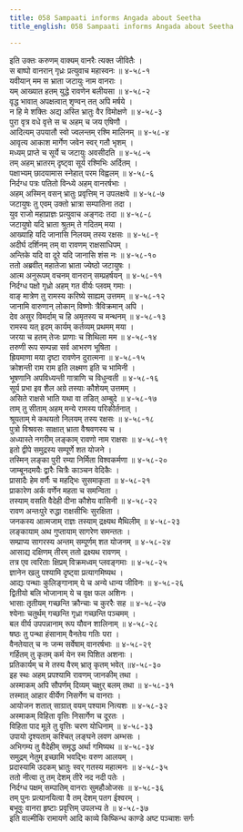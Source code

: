 ```yaml
---
title: 058 Sampaati informs Angada about Seetha
title_english: 058 Sampaati informs Angada about Seetha

---
```

<div class="audioEmbed"  caption="श्रीराम-हरिसीताराममूर्ति-घनपाठिभ्यां वचनम्" src="https://archive.org/download/Ramayana-recitation-Sriram-harisItArAmamUrti-Ghanapaati-v2/Kanda_4/Kanda_4_KSK-058-Sampaati_informs_Angada_about_Seetha.mp3"></div>

इति उक्तः करुणम् वाक्यम् वानरैः त्यक्त जीवितैः ।  
स बाष्पो वानरान् गृध्रः प्रत्युवाच महास्वनः ॥ ४-५८-१  
यवीयान् मम स भ्राता जटायुः नाम वानराः ।  
यम् आख्यात हतम् युद्धे रावणेन बलीयसा ॥ ४-५८-२  
वृद्ध भावात् अपक्षत्वात् शृण्वन् तत् अपि मर्षये ।  
न हि मे शक्तिः अद्य अस्ति भ्रातुः वैर विमोक्षणे ॥ ४-५८-३  
पुरा वृत्र वधे वृत्ते स च अहम् च जय एषिणौ ।  
आदित्यम् उपयातौ स्वो ज्वलन्तम् रश्मि मालिनम् ॥ ४-५८-४  
आवृत्य आकाश मार्गेण जवेन स्वर् गतौ भृशम् ।  
मध्यम् प्राप्ते च सूर्ये च जटायुः अवसीदति ॥ ४-५८-५  
तम् अहम् भ्रातरम् दृष्ट्वा सूर्य रश्मिभिः अर्दितम् ।  
पक्षाभ्यम् छादयामास स्नेहात् परम विह्वलम् ॥ ४-५८-६  
निर्दग्ध पत्रः पतितो विन्ध्ये अहम् वानरर्षभाः ।  
अहम् अस्मिन् वसन् भ्रातुः प्रवृत्तिम् न उपलक्षये ॥ ४-५८-७  
जटायुषः तु एवम् उक्तो भ्रात्रा सम्पातिना तदा ।  
युव राजो महाप्राज्ञः प्रत्युवाच अङ्गदः तदा ॥ ४-५८-८  
जटायुषो यदि भ्राता श्रुतम् ते गदितम् मया ।  
आख्याहि यदि जानासि निलयम् तस्य रक्षसः ॥ ४-५८-९  
अदीर्घ दर्शिनम् तम् वा रावणम् राक्षसाधिपम् ।  
अन्तिके यदि वा दूरे यदि जानासि शंस नः ॥ ४-५८-१०  
ततो अब्रवीत् महातेजा भ्राता ज्येष्ठो जटायुषः ।  
आत्म अनुरूपम् वचनम् वानरान् सम्प्रहर्षयन् ॥ ४-५८-११  
निर्दग्ध पक्षो गृध्रो अहम् गत वीर्यः प्लवम् गमाः ।  
वाङ् मात्रेण तु रामस्य करिष्ये साह्यम् उत्तमम् ॥ ४-५८-१२  
जानामि वारुणान् लोकान् विष्णोः त्रैविक्रमान् अपि ।  
देव असुर विमर्दाम् च हि अमृतस्य च मन्थनम् ॥ ४-५८-१३  
रामस्य यत् इदम् कार्यम् कर्तव्यम् प्रथमम् मया ।  
जरया च हतम् तेजः प्राणाः च शिथिला मम ॥ ४-५८-१४  
तरुणी रूप सम्पन्ना सर्व आभरण भूषिता ।  
ह्रियमाणा मया दृष्टा रावणेन दुरात्मना ॥ ४-५८-१५  
क्रोशन्ती राम राम इति लक्ष्मण इति च भामिनी ।  
भूषणानि अपविध्यन्ती गात्राणि च विधुन्वती ॥ ४-५८-१६  
सूर्य प्रभा इव शैल अग्रे तस्याः कौशेयम् उत्तमम् ।  
असिते राक्षसे भाति यथा वा तडित् अम्बुदे ॥ ४-५८-१७  
ताम् तु सीताम् अहम् मन्ये रामस्य परिकीर्तनात् ।  
श्रूयताम् मे कथयतो निलयम् तस्य रक्षसः ॥ ४-५८-१८  
पुत्रो विश्रवसः साक्षात् भ्राता वैश्रवणस्य च ।  
अध्यास्ते नगरीम् लङ्काम् रावणो नाम राक्षसः ॥ ४-५८-१९  
इतो द्वीपे समुद्रस्य सम्पूर्णे शत योजने ।  
तस्मिन् लङ्का पुरी रम्या निर्मिता विश्वकर्मणा ॥ ४-५८-२०  
जाम्बूनदमयैः द्वारैः चित्रैः काञ्चन वेदिकैः ।  
प्रासादैः हेम वर्णैः च महद्भिः सुसमाकृता ॥ ४-५८-२१  
प्राकारेण अर्क वर्णेन महता च समन्विता ।  
तस्याम् वसति वैदेही दीना कौशेय वासिनी ॥ ४-५८-२२  
रावण अन्तःपुरे रुद्धा राक्षसीभिः सुरक्षिता ।  
जनकस्य आत्मजाम् राज्ञः तस्याम् द्रक्ष्यथ मैथिलीम् ॥ ४-५८-२३  
लङ्कायाम् अथ गुप्तायाम् सागरेण समन्ततः ।  
सम्प्राप्य सागरस्य अन्तम् सम्पूर्णम् शत योजनम् ॥ ४-५८-२४  
आसाद्य दक्षिणम् तीरम् ततो द्रक्ष्यथ रावणम् ।  
तत्र एव त्वरिताः क्षिप्रम् विक्रमध्वम् प्लवङ्गमाः ॥ ४-५८-२५  
ज्ञानेन खलु पश्यामि दृष्ट्वा प्रत्यागमिष्यथ ।  
आद्यः पन्थाः कुलिङ्गानाम् ये च अन्ये धान्य जीविनः ॥ ४-५८-२६  
द्वितीयो बलि भोजानाम् ये च वृक्ष फल अशिनः ।  
भासाः तृतीयम् गच्छन्ति क्रौन्चाः च कुररैः सह ॥ ४-५८-२७  
श्येनाः चतुर्थम् गच्छन्ति गृध्रा गच्छन्ति पञ्चमम् ।  
बल वीर्य उपपन्नानाम् रूप यौवन शालिनाम् ॥ ४-५८-२८  
षष्ठः तु पन्था हंसानाम् वैनतेय गतिः परा ।  
वैनतेयात् च नः जन्म सर्वेषाम् वानरर्षभाः ॥ ४-५८-२९  
गर्हितम् तु कृतम् कर्म येन स्म पिशित अशनाः ।  
प्रतिकार्यम् च मे तस्य वैरम् भ्रातृ कृतम् भवेत् ॥४-५८-३०  
इह स्थः अहम् प्रपश्यामि रावणम् जानकीम् तथा ।  
अस्माकम् अपि सौपर्णम् दिव्यम् चक्षुर् बलम् तथा ॥ ४-५८-३१  
तस्मात् आहार वीर्येण निसर्गेण च वानराः ।  
आयोजन शतात् साग्रात् वयम् पश्याम नित्यशः ॥ ४-५८-३२  
अस्माकम् विहिता वृत्तिः निसार्गेण च दूरतः ।  
विहिता पाद मूले तु वृत्तिः चरण योधिनाम् ॥ ४-५८-३३  
उपायो दृश्यताम् कश्चित् लङ्घने लवण अम्भसः ।  
अभिगम्य तु वैदेहीम् समृद्ध अर्था गमिष्यथ ॥ ४-५८-३४  
समुद्रम् नेतुम् इच्छामि भवद्भिः वरुण आलयम् ।  
प्रदास्यामि उदकम् भ्रातुः स्वर् गतस्य महात्मनः ॥ ४-५८-३५  
ततो नीत्वा तु तम् देशम् तीरे नद नदी पतेः ।  
निर्दग्ध पक्षम् सम्पातिम् वानराः सुमहौओजसः ॥ ४-५८-३६  
तम् पुनः प्रत्यानयित्वा वै तम् देशम् पतग ईश्वरम् ।  
बभूवुः वानरा हृष्टाः प्रवृत्तिम् उपलभ्य ते ॥ ४-५८-३७  
इति वाल्मीकि रामायणे आदि काव्ये किष्किन्ध काण्डे अष्ट पञ्चाशः सर्गः